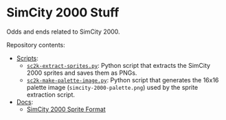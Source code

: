 # SimCity 2000 Stuff

Odds and ends related to SimCity 2000.

Repository contents:
* [Scripts](scripts):
  * [`sc2k-extract-sprites.py`](scripts/sc2k-extract-sprites.py): Python script that extracts the SimCity 2000 sprites and saves them as PNGs.
  * [`sc2k-make-palette-image.py`](scripts/sc2k-make-palette-image.py): Python script that generates the 16x16 palette image (`simcity-2000-palette.png`) used by the sprite extraction script.
* [Docs](docs):
  * [SimCity 2000 Sprite Format](docs/simcity-2000-sprite-format.md)
